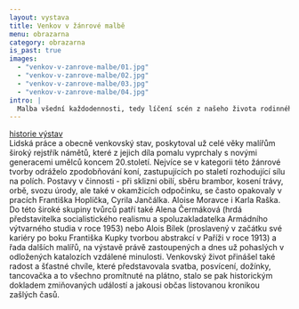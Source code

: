 ```yaml
---
layout: vystava
title: Venkov v žánrové malbě
menu: obrazarna
category: obrazarna
is_past: true
images:
  - "venkov-v-zanrove-malbe/01.jpg"
  - "venkov-v-zanrove-malbe/02.jpg"
  - "venkov-v-zanrove-malbe/03.jpg"
  - "venkov-v-zanrove-malbe/04.jpg"
intro: |
  Malba všední každodennosti, tedy líčení scén z našeho života rodinného, společenského a pracovního, nevykazovala v průběhu staletí žádnou rozkolísanost zájmu u sběratelů ani propady v nabídce galerií. Žánrová malba lákala jako pohled do zrcadla. Buď odrážela věrně děj anebo satiricky křivila realitu, či se prolamovala do zákulisí života.
---
```

<div class="overview-link"><a href="vystavy/">historie výstav</a></div>
Lidská práce a obecně venkovský stav, poskytoval už celé věky malířům široký rejstřík námětů, které z jejich díla pomalu vyprchaly s novými generacemi umělců koncem 20.století. Nejvíce se v kategorii této žánrové tvorby odráželo zpodobňování koní, zastupujících po staletí rozhodující sílu na polích. Postavy v činnosti - při sklizni obilí, sběru brambor, kosení trávy, orbě, svozu úrody, ale také v okamžicích odpočinku, se často opakovaly v pracích Františka Hoplíčka, Cyrila Jančálka. Aloise Moravce i Karla Raška. Do této široké skupiny tvůrců patří také Alena Čermáková (hrdá představitelka socialistického realismu a spoluzakladatelka Armádního výtvarného studia v roce 1953) nebo Alois Bílek (proslavený v začátku své kariéry po boku Františka Kupky tvorbou abstrakcí v Paříži v roce 1913) a řada dalších malířů, na výstavě právě zastoupených a dnes už pohaslých v odložených katalozích vzdálené minulosti.
Venkovský život přinášel také radost a šťastné chvíle, které představovala svatba, posvícení, dožínky, tancovačka a to všechno promítnuté na plátno, stalo se pak historickým dokladem zmiňovaných událostí a jakousi občas listovanou kronikou zašlých časů.
